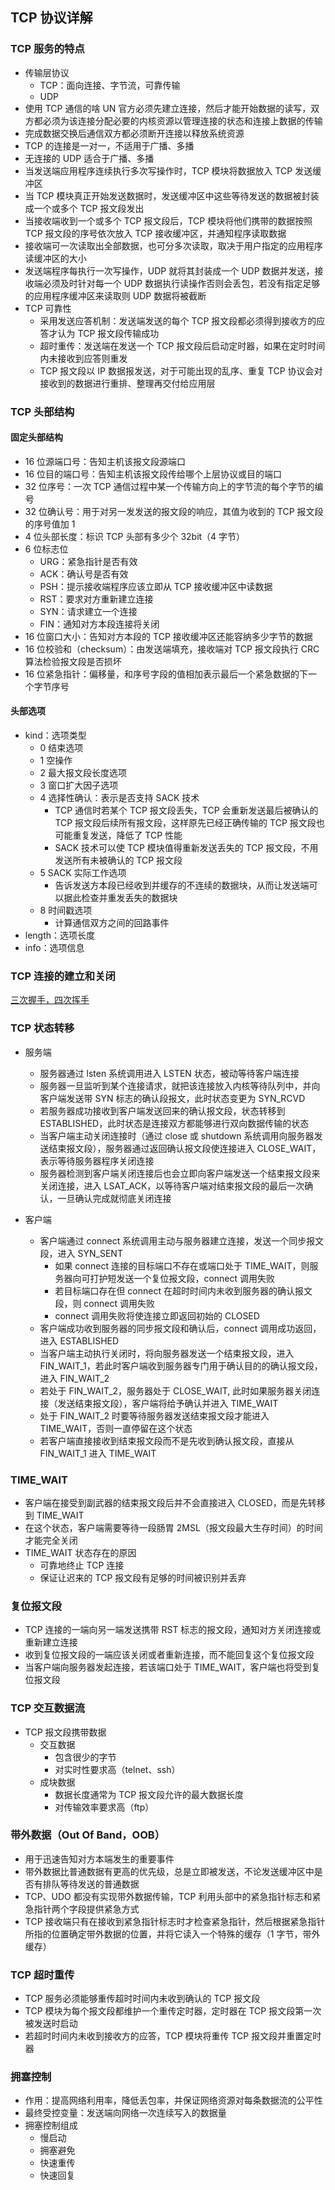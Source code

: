 ## TCP 协议详解

### TCP 服务的特点

- 传输层协议
  - TCP：面向连接、字节流，可靠传输
  - UDP
- 使用 TCP 通信的啥 UN 官方必须先建立连接，然后才能开始数据的读写，双方都必须为该连接分配必要的内核资源以管理连接的状态和连接上数据的传输
- 完成数据交换后通信双方都必须断开连接以释放系统资源
- TCP 的连接是一对一，不适用于广播、多播
- 无连接的 UDP 适合于广播、多播
- 当发送端应用程序连续执行多次写操作时，TCP 模块将数据放入 TCP 发送缓冲区
- 当 TCP 模块真正开始发送数据时，发送缓冲区中这些等待发送的数据被封装成一个或多个 TCP 报文段发出
- 当接收端收到一个或多个 TCP 报文段后，TCP 模块将他们携带的数据按照 TCP 报文段的序号依次放入 TCP 接收缓冲区，并通知程序读取数据
- 接收端可一次读取出全部数据，也可分多次读取，取决于用户指定的应用程序读缓冲区的大小
- 发送端程序每执行一次写操作，UDP 就将其封装成一个 UDP 数据并发送，接收端必须及时针对每一个 UDP 数据执行读操作否则会丢包，若没有指定足够的应用程序缓冲区来读取则 UDP 数据将被截断
- TCP 可靠性
  - 采用发送应答机制：发送端发送的每个 TCP 报文段都必须得到接收方的应答才认为 TCP 报文段传输成功
  - 超时重传：发送端在发送一个 TCP 报文段后启动定时器，如果在定时时间内未接收到应答则重发
  - TCP 报文段以 IP 数据报发送，对于可能出现的乱序、重复 TCP 协议会对接收到的数据进行重排、整理再交付给应用层

### TCP 头部结构

#### 固定头部结构

- 16 位源端口号：告知主机该报文段源端口
- 16 位目的端口号：告知主机该报文段传给哪个上层协议或目的端口
- 32 位序号：一次 TCP 通信过程中某一个传输方向上的字节流的每个字节的编号
- 32 位确认号：用于对另一发发送的报文段的响应，其值为收到的 TCP 报文段的序号值加 1
- 4 位头部长度：标识 TCP 头部有多少个 32bit（4 字节）
- 6 位标志位
  - URG：紧急指针是否有效
  - ACK：确认号是否有效
  - PSH：提示接收端程序应该立即从 TCP 接收缓冲区中读数据
  - RST：要求对方重新建立连接
  - SYN：请求建立一个连接
  - FIN：通知对方本段连接将关闭
- 16 位窗口大小：告知对方本段的 TCP 接收缓冲区还能容纳多少字节的数据
- 16 位校验和（checksum）：由发送端填充，接收端对 TCP 报文段执行 CRC 算法检验报文段是否损坏
- 16 位紧急指针：偏移量，和序号字段的值相加表示最后一个紧急数据的下一个字节序号

#### 头部选项

- kind：选项类型
  - 0 结束选项
  - 1 空操作
  - 2 最大报文段长度选项
  - 3 窗口扩大因子选项
  - 4 选择性确认：表示是否支持 SACK 技术
    - TCP 通信时若某个 TCP 报文段丢失，TCP 会重新发送最后被确认的 TCP 报文段后续所有报文段，这样原先已经正确传输的 TCP 报文段也可能重复发送，降低了 TCP 性能
    - SACK 技术可以使 TCP 模块值得重新发送丢失的 TCP 报文段，不用发送所有未被确认的 TCP 报文段
  - 5 SACK 实际工作选项
    - 告诉发送方本段已经收到并缓存的不连续的数据块，从而让发送端可以据此检查并重发丢失的数据块
  - 8 时间戳选项
    - 计算通信双方之间的回路事件
- length：选项长度
- info：选项信息

### TCP 连接的建立和关闭

[三次握手，四次挥手](https://baijiahao.baidu.com/s?id=1654225744653405133&wfr=spider&for=pc)

### TCP 状态转移

- 服务端
  - 服务器通过 lsten 系统调用进入 LSTEN 状态，被动等待客户端连接
  - 服务器一旦监听到某个连接请求，就把该连接放入内核等待队列中，并向客户端发送带 SYN 标志的确认段报文，此时状态变更为 SYN_RCVD
  - 若服务器成功接收到客户端发送回来的确认报文段，状态转移到 ESTABLISHED，此时状态是连接双方都能够进行双向数据传输的状态
  - 当客户端主动关闭连接时（通过 close 或 shutdown 系统调用向服务器发送结束报文段），服务器通过返回确认报文段使连接进入 CLOSE_WAIT，表示等待服务器程序关闭连接
  - 服务器检测到客户端关闭连接后也会立即向客户端发送一个结束报文段来关闭连接，进入 LSAT_ACK，以等待客户端对结束报文段的最后一次确认，一旦确认完成就彻底关闭连接

- 客户端
  - 客户端通过 connect 系统调用主动与服务器建立连接，发送一个同步报文段，进入 SYN_SENT
    - 如果 connect 连接的目标端口不存在或端口处于 TIME_WAIT，则服务器向可打护短发送一个复位报文段，connect 调用失败
    - 若目标端口存在但 connect 在超时时间内未收到服务器的确认报文段，则 connect 调用失败
    - connect 调用失败将使连接立即返回初始的 CLOSED
  - 客户端成功收到服务器的同步报文段和确认后，connect 调用成功返回，进入 ESTABLISHED
  - 当客户端主动执行关闭时，将向服务器发送一个结束报文段，进入 FIN_WAIT_1，若此时客户端收到服务器专门用于确认目的的确认报文段，进入 FIN_WAIT_2
  - 若处于 FIN_WAIT_2，服务器处于 CLOSE_WAIT, 此时如果服务器关闭连接（发送结束报文段），客户端将给予确认并进入 TIME_WAIT
  - 处于 FIN_WAIT_2 时要等待服务器发送结束报文段才能进入 TIME_WAIT，否则一直停留在这个状态
  - 若客户端直接接收到结束报文段而不是先收到确认报文段，直接从 FIN_WAIT_1 进入 TIME_WAIT

### TIME_WAIT

- 客户端在接受到副武器的结束报文段后并不会直接进入 CLOSED，而是先转移到 TIME_WAIT
- 在这个状态，客户端需要等待一段肠胃 2MSL（报文段最大生存时间）的时间才能完全关闭
- TIME_WAIT 状态存在的原因
  - 可靠地终止 TCP 连接
  - 保证让迟来的 TCP 报文段有足够的时间被识别并丢弃

### 复位报文段

- TCP 连接的一端向另一端发送携带 RST 标志的报文段，通知对方关闭连接或重新建立连接
- 收到复位报文段的一端应该关闭或者重新连接，而不能回复这个复位报文段
- 当客户端向服务器发起连接，若该端口处于 TIME_WAIT，客户端也将受到复位报文段

### TCP 交互数据流

- TCP 报文段携带数据
  - 交互数据
    - 包含很少的字节
    - 对实时性要求高（telnet、ssh）
  - 成块数据
    - 数据长度通常为 TCP 报文段允许的最大数据长度
    - 对传输效率要求高（ftp）

### 带外数据（Out Of Band，OOB）

- 用于迅速告知对方本端发生的重要事件
- 带外数据比普通数据有更高的优先级，总是立即被发送，不论发送缓冲区中是否有排队等待发送的普通数据
- TCP、UDO 都没有实现带外数据传输，TCP 利用头部中的紧急指针标志和紧急指针两个字段提供紧急方式
- TCP 接收端只有在接收到紧急指针标志时才检查紧急指针，然后根据紧急指针所指的位置确定带外数据的位置，并将它读入一个特殊的缓存（1 字节，带外缓存）

### TCP 超时重传

- TCP 服务必须能够重传超时时间内未收到确认的 TCP 报文段
- TCP 模块为每个报文段都维护一个重传定时器，定时器在 TCP 报文段第一次被发送时启动
- 若超时时间内未收到接收方的应答，TCP 模块将重传 TCP 报文段并重置定时器

### 拥塞控制

- 作用：提高网络利用率，降低丢包率，并保证网络资源对每条数据流的公平性
- 最终受控变量：发送端向网络一次连续写入的数据量
- 拥塞控制组成
  - 慢启动
  - 拥塞避免
  - 快速重传
  - 快速回复
